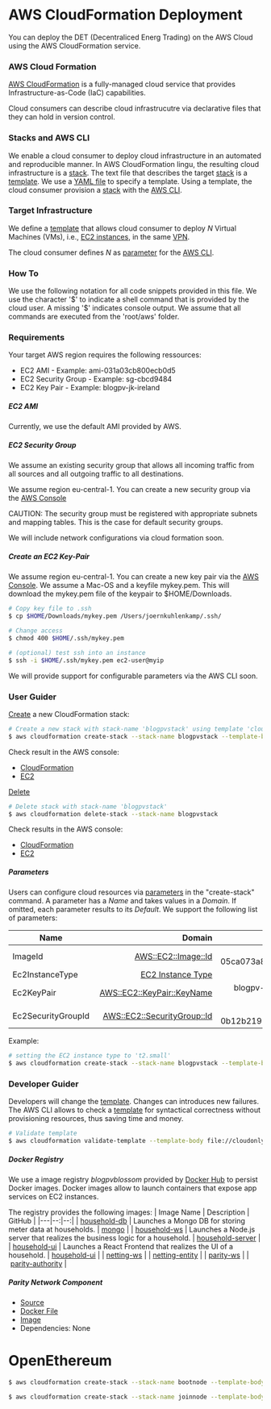 # AWS CloudFormation Deployment

You can deploy the DET (Decentraliced Energ Trading) on the AWS Cloud using the AWS CloudFormation service.

### AWS Cloud Formation

[AWS CloudFormation](https://us-east-2.console.aws.amazon.com/cloudformation/home) is a fully-managed cloud service that provides Infrastructure-as-Code (IaC) capabilities.

Cloud consumers can describe cloud infrastrucutre via declarative files that they can hold in version control.

### Stacks and AWS CLI
We enable a cloud consumer to deploy cloud infrastructure in an automated and reproducible manner.
In AWS CloudFormation lingu, the resulting cloud infrastructure is a [stack](https://docs.aws.amazon.com/AWSCloudFormation/latest/UserGuide/stacks.html). The text file that describes the target [stack](https://docs.aws.amazon.com/AWSCloudFormation/latest/UserGuide/stacks.html) is a [template](https://docs.aws.amazon.com/AWSCloudFormation/latest/UserGuide/template-guide.html). We use a [YAML file](https://docs.aws.amazon.com/AWSCloudFormation/latest/UserGuide/gettingstarted.templatebasics.html) to specify a template.
Using a template, the cloud consumer provision a [stack](https://docs.aws.amazon.com/AWSCloudFormation/latest/UserGuide/stacks.html) with the [AWS CLI](https://docs.aws.amazon.com/AWSCloudFormation/latest/UserGuide/cfn-using-cli.html).

### Target Infrastructure
We define a [template](https://docs.aws.amazon.com/AWSCloudFormation/latest/UserGuide/stacks.html) that allows cloud consumer to deploy *N* Virtual Machines (VMs), i.e., [EC2 instances](https://docs.aws.amazon.com/de_de/AWSEC2/latest/UserGuide/concepts.html), in the same [VPN](https://docs.aws.amazon.com/de_de/vpn/latest/s2svpn/VPC_VPN.html).

The cloud consumer defines *N* as [parameter](https://docs.aws.amazon.com/AWSCloudFormation/latest/UserGuide/gettingstarted.templatebasics.html#gettingstarted.templatebasics.parameters) for the [AWS CLI](https://docs.aws.amazon.com/AWSCloudFormation/latest/UserGuide/cfn-using-cli.html).

### How To
We use the following notation for all code snippets provided in this file. We use the character '\$' to indicate a shell command that is provided by the cloud user. A missing '\$' indicates console output. We assume that all commands are executed from the 'root/aws' folder.

### Requirements
Your target AWS region requires the following ressources:
- EC2 AMI - Example: ami-031a03cb800ecb0d5
- EC2 Security Group - Example: sg-cbcd9484
- EC2 Key Pair - Example: blogpv-jk-ireland

##### EC2 AMI
Currently, we use the default AMI provided by AWS.

##### EC2 Security Group
We assume an existing security group that allows all incoming traffic from all sources and all outgoing traffic to all destinations.

We assume region eu-central-1. You can create a new security group via the [AWS Console](https://eu-central-1.console.aws.amazon.com/ec2/v2/home?region=eu-central-1#SecurityGroups:)

CAUTION: The security group must be registered with appropriate subnets and mapping tables. This is the case for default security groups.

We will include network configurations via cloud formation soon.

##### Create an EC2 Key-Pair
We assume region eu-central-1. You can create a new key pair via the [AWS Console](https://eu-central-1.console.aws.amazon.com/ec2/v2/home?region=eu-central-1#KeyPairs:). We assume a Mac-OS and a keyfile mykey.pem. This will download the mykey.pem file of the keypair to $HOME/Downloads.

```bash
# Copy key file to .ssh
$ cp $HOME/Downloads/mykey.pem /Users/joernkuhlenkamp/.ssh/

# Change access
$ chmod 400 $HOME/.ssh/mykey.pem

# (optional) test ssh into an instance
$ ssh -i $HOME/.ssh/mykey.pem ec2-user@myip
```

We will provide support for configurable parameters via the AWS CLI soon.

### User Guider

[Create](https://docs.aws.amazon.com/cli/latest/reference/cloudformation/create-stack.html) a new CloudFormation stack:
```bash
# Create a new stack with stack-name 'blogpvstack' using template 'cloudonly-template.yaml'
$ aws cloudformation create-stack --stack-name blogpvstack --template-body file://cloudonly-template.yaml --capabilities CAPABILITY_AUTO_EXPAND
```
Check result in the AWS console:
- [CloudFormation](https://eu-central-1.console.aws.amazon.com/cloudformation/home)
- [EC2](https://eu-central-1.console.aws.amazon.com/ec2/v2/home)

[Delete](https://docs.aws.amazon.com/cli/latest/reference/cloudformation/delete-stack.html)
```bash
# Delete stack with stack-name 'blogpvstack'
$ aws cloudformation delete-stack --stack-name blogpvstack
```
Check results in the AWS console:
- [CloudFormation](https://eu-central-1.console.aws.amazon.com/cloudformation/home)
- [EC2](https://eu-central-1.console.aws.amazon.com/ec2/v2/home)

##### Parameters
Users can configure cloud resources via [parameters](https://docs.aws.amazon.com/de_de/AWSCloudFormation/latest/UserGuide/parameters-section-structure.html) in the "create-stack" command. A parameter has a *Name* and takes values in a *Domain*. If omitted, each parameter results to its *Default*. We support the following list of parameters:

| Name | Domain | Default |
|---|--:|--:|
| ImageId  | [AWS::EC2::Image::Id](https://docs.aws.amazon.com/de_de/AWSEC2/latest/UserGuide/ComponentsAMIs.html) | ami-05ca073a83ad2f28c |
| Ec2InstanceType | [EC2 Instance Type](https://aws.amazon.com/de/ec2/instance-types/) | t2.micro |
| Ec2KeyPair | [AWS::EC2::KeyPair::KeyName](https://docs.aws.amazon.com/de_de/AWSEC2/latest/UserGuide/ec2-key-pairs.html) | blogpv-frankfurt-key|
| Ec2SecurityGroupId | [AWS::EC2::SecurityGroup::Id](https://docs.aws.amazon.com/AWSEC2/latest/UserGuide/ec2-security-groups.html) | sg-0b12b2191bf3951cf |

Example:
```bash
# setting the EC2 instance type to 't2.small'
$ aws cloudformation create-stack --stack-name blogpvstack --template-body file://cloudonly-template.yaml --capabilities CAPABILITY_AUTO_EXPAND --parameters ParameterKey=Ec2InstanceType,ParameterValue=t2.small
```

### Developer Guider

Developers will change the [template](https://docs.aws.amazon.com/AWSCloudFormation/latest/UserGuide/stacks.html). Changes can introduces new failures. The AWS CLI allows to check a [template](https://docs.aws.amazon.com/AWSCloudFormation/latest/UserGuide/stacks.html) for syntactical correctness without provisioning resources, thus saving time and money.
```bash
# Validate template
$ aws cloudformation validate-template --template-body file://cloudonly-template.yaml
```


##### Docker Registry

We use a image registry *blogpvblossom* provided by [Docker Hub](https://hub.docker.com/) to persist Docker images. Docker images allow to launch containers that expose app services on EC2 instances.

The registry provides the following images:
| Image Name | Description | GitHub |
|---|--:|--:|
| [household-db](https://hub.docker.com/repository/docker/blogpvblossom/household-db)  | Launches a Mongo DB for storing meter data at households. | [mongo](https://github.com/JacobEberhardt/decentralized-energy-trading/tree/dynamic_dockerized_setup/mongo) |
| [household-ws]() | Launches a Node.js server that realizes the business logic for a household. | [household-server](https://github.com/JacobEberhardt/decentralized-energy-trading/tree/dynamic_dockerized_setup/household-server) |
| [household-ui](https://hub.docker.com/repository/docker/blogpvblossom/household-ui) | Launches a React Frontend that realizes the UI of a household. | [household-ui](https://github.com/JacobEberhardt/decentralized-energy-trading/tree/dynamic_dockerized_setup/household-ui) |
| [netting-ws](https://hub.docker.com/repository/docker/blogpvblossom/netting-ws) | | [netting-entity](https://github.com/JacobEberhardt/decentralized-energy-trading/tree/dynamic_dockerized_setup/netting-entity) |
| [parity-ws](https://hub.docker.com/repository/docker/blogpvblossom/parity-ws) | | [parity-authority](https://github.com/JacobEberhardt/decentralized-energy-trading/tree/dynamic_dockerized_setup/parity-authority) |


##### Parity Network Component

- [Source](https://github.com/JacobEberhardt/decentralized-energy-trading/tree/dynamic_dockerized_setup/parity-authority)
- [Docker File](https://github.com/JacobEberhardt/decentralized-energy-trading/tree/dynamic_dockerized_setup/parity-authority/docker_authority) 
- [Image](https://hub.docker.com/repository/docker/blogpvblossom/parity-ws)
- Dependencies: None

# OpenEthereum

```bash
$ aws cloudformation create-stack --stack-name bootnode --template-body file://cloudonly.yaml --capabilities CAPABILITY_AUTO_EXPAND
```

```bash
$ aws cloudformation create-stack --stack-name joinnode --template-body file://cloudonly.yaml --capabilities CAPABILITY_AUTO_EXPAND
```